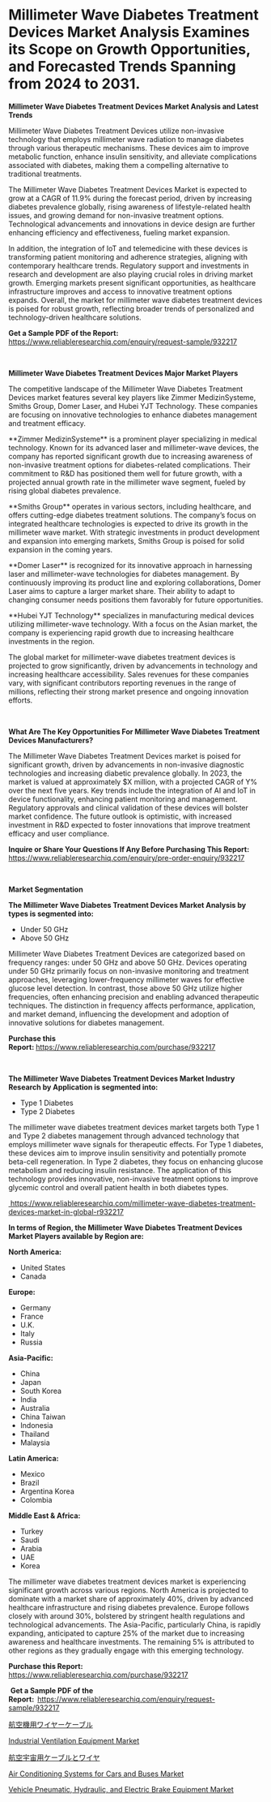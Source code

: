 <p><h1>Millimeter Wave Diabetes Treatment Devices Market Analysis Examines its Scope on Growth Opportunities, and Forecasted Trends Spanning from 2024 to 2031.</h1></p><p><strong>Millimeter Wave Diabetes Treatment Devices Market Analysis and Latest Trends</strong></p>
<p><p>Millimeter Wave Diabetes Treatment Devices utilize non-invasive technology that employs millimeter wave radiation to manage diabetes through various therapeutic mechanisms. These devices aim to improve metabolic function, enhance insulin sensitivity, and alleviate complications associated with diabetes, making them a compelling alternative to traditional treatments.</p><p>The Millimeter Wave Diabetes Treatment Devices Market is expected to grow at a CAGR of 11.9% during the forecast period, driven by increasing diabetes prevalence globally, rising awareness of lifestyle-related health issues, and growing demand for non-invasive treatment options. Technological advancements and innovations in device design are further enhancing efficiency and effectiveness, fueling market expansion.</p><p>In addition, the integration of IoT and telemedicine with these devices is transforming patient monitoring and adherence strategies, aligning with contemporary healthcare trends. Regulatory support and investments in research and development are also playing crucial roles in driving market growth. Emerging markets present significant opportunities, as healthcare infrastructure improves and access to innovative treatment options expands. Overall, the market for millimeter wave diabetes treatment devices is poised for robust growth, reflecting broader trends of personalized and technology-driven healthcare solutions.</p></p>
<p><strong>Get a Sample PDF of the Report:&nbsp;</strong> <a href="https://www.reliableresearchiq.com/enquiry/request-sample/932217">https://www.reliableresearchiq.com/enquiry/request-sample/932217</a></p>
<p>&nbsp;</p>
<p><strong>Millimeter Wave Diabetes Treatment Devices Major Market Players</strong></p>
<p><p>The competitive landscape of the Millimeter Wave Diabetes Treatment Devices market features several key players like Zimmer MedizinSysteme, Smiths Group, Domer Laser, and Hubei YJT Technology. These companies are focusing on innovative technologies to enhance diabetes management and treatment efficacy.</p><p>**Zimmer MedizinSysteme** is a prominent player specializing in medical technology. Known for its advanced laser and millimeter-wave devices, the company has reported significant growth due to increasing awareness of non-invasive treatment options for diabetes-related complications. Their commitment to R&D has positioned them well for future growth, with a projected annual growth rate in the millimeter wave segment, fueled by rising global diabetes prevalence.</p><p>**Smiths Group** operates in various sectors, including healthcare, and offers cutting-edge diabetes treatment solutions. The company’s focus on integrated healthcare technologies is expected to drive its growth in the millimeter wave market. With strategic investments in product development and expansion into emerging markets, Smiths Group is poised for solid expansion in the coming years.</p><p>**Domer Laser** is recognized for its innovative approach in harnessing laser and millimeter-wave technologies for diabetes management. By continuously improving its product line and exploring collaborations, Domer Laser aims to capture a larger market share. Their ability to adapt to changing consumer needs positions them favorably for future opportunities.</p><p>**Hubei YJT Technology** specializes in manufacturing medical devices utilizing millimeter-wave technology. With a focus on the Asian market, the company is experiencing rapid growth due to increasing healthcare investments in the region.</p><p>The global market for millimeter-wave diabetes treatment devices is projected to grow significantly, driven by advancements in technology and increasing healthcare accessibility. Sales revenues for these companies vary, with significant contributors reporting revenues in the range of millions, reflecting their strong market presence and ongoing innovation efforts.</p></p>
<p>&nbsp;</p>
<p><strong>What Are The Key Opportunities For Millimeter Wave Diabetes Treatment Devices Manufacturers?</strong></p>
<p><p>The Millimeter Wave Diabetes Treatment Devices market is poised for significant growth, driven by advancements in non-invasive diagnostic technologies and increasing diabetic prevalence globally. In 2023, the market is valued at approximately $X million, with a projected CAGR of Y% over the next five years. Key trends include the integration of AI and IoT in device functionality, enhancing patient monitoring and management. Regulatory approvals and clinical validation of these devices will bolster market confidence. The future outlook is optimistic, with increased investment in R&D expected to foster innovations that improve treatment efficacy and user compliance.</p></p>
<p><strong>Inquire or Share Your Questions If Any Before Purchasing This Report:</strong> <a href="https://www.reliableresearchiq.com/enquiry/pre-order-enquiry/932217">https://www.reliableresearchiq.com/enquiry/pre-order-enquiry/932217</a></p>
<p>&nbsp;</p>
<p><strong>Market Segmentation</strong></p>
<p><strong>The Millimeter Wave Diabetes Treatment Devices Market Analysis by types is segmented into:</strong></p>
<p><ul><li>Under 50 GHz</li><li>Above 50 GHz</li></ul></p>
<p><p>Millimeter Wave Diabetes Treatment Devices are categorized based on frequency ranges: under 50 GHz and above 50 GHz. Devices operating under 50 GHz primarily focus on non-invasive monitoring and treatment approaches, leveraging lower-frequency millimeter waves for effective glucose level detection. In contrast, those above 50 GHz utilize higher frequencies, often enhancing precision and enabling advanced therapeutic techniques. The distinction in frequency affects performance, application, and market demand, influencing the development and adoption of innovative solutions for diabetes management.</p></p>
<p><strong>Purchase this Report:&nbsp;</strong><a href="https://www.reliableresearchiq.com/purchase/932217">https://www.reliableresearchiq.com/purchase/932217</a></p>
<p>&nbsp;</p>
<p><strong>The Millimeter Wave Diabetes Treatment Devices Market Industry Research by Application is segmented into:</strong></p>
<p><ul><li>Type 1 Diabetes</li><li>Type 2 Diabetes</li></ul></p>
<p><p>The millimeter wave diabetes treatment devices market targets both Type 1 and Type 2 diabetes management through advanced technology that employs millimeter wave signals for therapeutic effects. For Type 1 diabetes, these devices aim to improve insulin sensitivity and potentially promote beta-cell regeneration. In Type 2 diabetes, they focus on enhancing glucose metabolism and reducing insulin resistance. The application of this technology provides innovative, non-invasive treatment options to improve glycemic control and overall patient health in both diabetes types.</p></p>
<p><a href="https://www.reliableresearchiq.com/millimeter-wave-diabetes-treatment-devices-market-in-global-r932217">&nbsp;https://www.reliableresearchiq.com/millimeter-wave-diabetes-treatment-devices-market-in-global-r932217</a></p>
<p><strong>In terms of Region, the Millimeter Wave Diabetes Treatment Devices Market Players available by Region are:</strong></p>
<p>
    <p> <strong> North America: </strong>
        <ul>
            <li>United States</li>
            <li>Canada</li>
        </ul>
        </p> 
    <p> <strong> Europe: </strong>
        <ul>
            <li>Germany</li>
            <li>France</li>
            <li>U.K.</li>
            <li>Italy</li>
            <li>Russia</li>
        </ul>
        </p> 
    <p> <strong> Asia-Pacific: </strong>
        <ul>
            <li>China</li>
            <li>Japan</li>
            <li>South Korea</li>
            <li>India</li>
            <li>Australia</li>
            <li>China Taiwan</li>
            <li>Indonesia</li>
            <li>Thailand</li>
            <li>Malaysia</li>
        </ul>
        </p> 
    <p> <strong> Latin America: </strong>
        <ul>
            <li>Mexico</li>
            <li>Brazil</li>
            <li>Argentina Korea</li>
            <li>Colombia</li>
        </ul>
        </p> 
    <p> <strong> Middle East & Africa: </strong>
        <ul>
            <li>Turkey</li>
            <li>Saudi</li>
            <li>Arabia</li>
            <li>UAE</li>
            <li>Korea</li>
        </ul>
    </p>
    </p>
<p><p>The millimeter wave diabetes treatment devices market is experiencing significant growth across various regions. North America is projected to dominate with a market share of approximately 40%, driven by advanced healthcare infrastructure and rising diabetes prevalence. Europe follows closely with around 30%, bolstered by stringent health regulations and technological advancements. The Asia-Pacific, particularly China, is rapidly expanding, anticipated to capture 25% of the market due to increasing awareness and healthcare investments. The remaining 5% is attributed to other regions as they gradually engage with this emerging technology.</p></p>
<p><strong>Purchase this Report: </strong><a href="https://www.reliableresearchiq.com/purchase/932217">https://www.reliableresearchiq.com/purchase/932217</a></p>
<p>&nbsp;<strong>Get a Sample PDF of the Report:&nbsp;&nbsp;</strong><a href="https://www.reliableresearchiq.com/enquiry/request-sample/932217">https://www.reliableresearchiq.com/enquiry/request-sample/932217</a></p>
<p><strong></strong></p>
<p><p><a href="https://medium.com/@brandyhiiqh/aircraft-wire-cable-market-%E3%81%AF-%E3%82%B3%E3%82%B9%E3%83%88%E7%AE%A1%E7%90%86%E3%81%A8%E5%8A%B9%E7%8E%87%E5%90%91%E4%B8%8A%E3%82%92%E5%84%AA%E5%85%88%E3%81%97%E3%81%BE%E3%81%99-%E3%81%95%E3%82%89%E3%81%AB-%E5%A0%B1%E5%91%8A%E6%9B%B8%E3%81%AF%E5%B8%82%E5%A0%B4%E3%81%AE%E9%9C%80%E8%A6%81%E9%9D%A2%E3%81%A8%E4%BE%9B%E7%B5%A6%E9%9D%A2%E3%81%AE%E4%B8%A1%E6%96%B9%E3%82%92%E3%82%AB%E3%83%90%E3%83%BC%E3%81%97%E3%81%A6%E3%81%84%E3%81%BE%E3%81%99-aircraft-wire-cable-511259f623bb">航空機用ワイヤーケーブル</a></p><p><a href="https://www.linkedin.com/pulse/how-regions-adapting-industrial-ventilation-equipment-lpkdc?trackingId=jzuVixEFRw2VczRKqw5XeA%3D%3D">Industrial Ventilation Equipment Market</a></p><p><a href="https://medium.com/@brandyhiiqh/aerospace-cables-and-wires-market-%E3%81%AF-%E3%82%B3%E3%82%B9%E3%83%88%E7%AE%A1%E7%90%86%E3%81%A8%E5%8A%B9%E7%8E%87%E5%90%91%E4%B8%8A%E3%82%92%E5%84%AA%E5%85%88%E3%81%97%E3%81%BE%E3%81%99-%E3%81%95%E3%82%89%E3%81%AB-%E5%A0%B1%E5%91%8A%E6%9B%B8%E3%81%AF%E5%B8%82%E5%A0%B4%E3%81%AE%E9%9C%80%E8%A6%81%E9%9D%A2%E3%81%A8%E4%BE%9B%E7%B5%A6%E9%9D%A2%E3%81%AE%E4%B8%A1%E6%96%B9%E3%82%92%E3%82%AB%E3%83%90%E3%83%BC%E3%81%97%E3%81%A6%E3%81%84%E3%81%BE%E3%81%99-aerospace-369a7e9f5813">航空宇宙用ケーブルとワイヤ</a></p><p><a href="https://issuu.com/reportprime-2/docs/air-conditioning-systems-for-cars-a_21ad2c712b5eb9">Air Conditioning Systems for Cars and Buses Market</a></p><p><a href="https://issuu.com/reportprime-2/docs/vehicle-pneumatic-hydraulic-and-ele_fc58681eb704a8">Vehicle Pneumatic, Hydraulic, and Electric Brake Equipment Market</a></p></p>